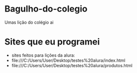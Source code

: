 # Bagulho-do-colegio
Umas lição do colégio ai

# Sites que eu programei
- sites feitos para lições da alura:
- file:///C:/Users/User/Desktop/testes%20alura/index.html
- file:///C:/Users/User/Desktop/testes%20alura/produtos.html
